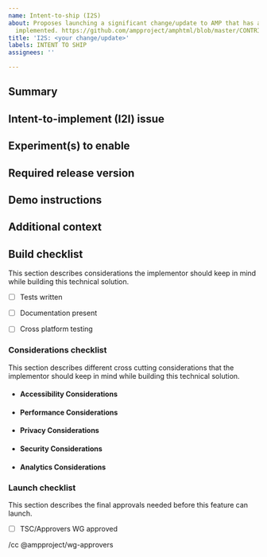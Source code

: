 ```yaml
---
name: Intent-to-ship (I2S)
about: Proposes launching a significant change/update to AMP that has already been
  implemented. https://github.com/ampproject/amphtml/blob/master/CONTRIBUTING.md
title: 'I2S: <your change/update>'
labels: INTENT TO SHIP
assignees: ''

---
```


<!--
Replace/remove all of the text in brackets, including this text.

Use an Intent-to-ship (I2S) issue to request the launch of a significant change/update to AMP, generally those that required an Intent-to-implement (I2I) issue.
See https://github.com/ampproject/amphtml/blob/master/CONTRIBUTING.md for more information.
-->

## Summary

<!--
Provide a brief description of the feature/change you have implemented.
-->

## Intent-to-implement (I2I) issue

<!--
Provide a link to the I2I issue you filed for this feature/change.
-->

## Experiment(s) to enable

<!--
List the experiment(s) that should be enabled to launch your feature.
-->

## Required release version

<!--
Link to the "Type: Release" issue for the release that contains all of the changes necessary for your launch.
-->

## Demo instructions

<!--
Provide instructions for how to demo your feature such as a link to a demo page.
-->

## Additional context

<!--
Add any other information that may be relevant in determining if your feature can ship.
-->

## Build checklist

This section describes considerations the implementor should keep in mind while building this technical solution.

- [ ] Tests written
<!--
Have unit tests been written? Integration tests? Validator tests?
Details on unit and integration tests:https://github.com/ampproject/amphtml/blob/master/contributing/getting-started-e2e.md#testing-your-changes
Details on validator tests: https://github.com/ampproject/amphtml/blob/master/contributing/component-validator-rules.md
-->
- [ ] Documentation present
<!--
Has reference documentation been added? Have examples been added? Has an example been made available on amp.dev?
-->
- [ ] Cross platform testing
<!--
Have you tested all browsers and versions that AMP supports? https://amp.dev/support/faq/supported-browsers/
Have you tested across mobile and desktop devices? 
-->

### Considerations checklist

This section describes different cross cutting considerations that the implementor should keep in mind while building this technical solution.

<!--
Retain all the considerations below that are applicable to your issue. If a consideration doesn't apply to you please remove that section.
-->

- #### Accessibility Considerations
<!--
Enter a short snippet for the accessibility considerations of the design. If none apply, enter n/a including a short sentence if not obvious. If you need assistance, reach out to the UI and Accessibility WG for assistance. https://github.com/ampproject/wg-ui-and-a11y
-->
- #### Performance Considerations
<!--
Enter a short snippet for the performance considerations of the design. If none apply, enter n/a including a short sentence if not obvious. If you need assistance, reach out to the Performance WG for assistance. https://github.com/ampproject/wg-performance
-->
- #### Privacy Considerations
<!--
Enter a short snippet for the privacy considerations of the design. If none apply, enter n/a including a short sentence if not obvious. If you need assistance, reach out to the Security and Privacy WG for assistance. https://github.com/ampproject/wg-security-privacy
-->
- #### Security Considerations
<!--
Enter a short snippet for the security considerations of the design. If none apply, enter n/a including a short sentence if not obvious. If you need assistance, reach out to the Security and Privacy WG for assistance. https://github.com/ampproject/wg-security-privacy
-->
- #### Analytics Considerations
<!--
Enter a short snippet for the analytics considerations of the design. If none apply, enter n/a including a short sentence if not obvious. If you need assistance, reach out to the Analytics WG for assistance. https://github.com/ampproject/wg-analytics
-->

### Launch checklist

This section describes the final approvals needed before this feature can launch.

- [ ] TSC/Approvers WG approved

<!--
Please cc those that you want to notify about this I2I, including a reviewer once you have found one. 
For a list of potential WGs to cc please see https://github.com/ampproject/meta/tree/master/working-groups.
Please note that the Approvers WG is cced below by default.
See https://github.com/ampproject/amphtml/blob/master/contributing/contributing-code.md for help in finding a reviewer.
-->

/cc @ampproject/wg-approvers
